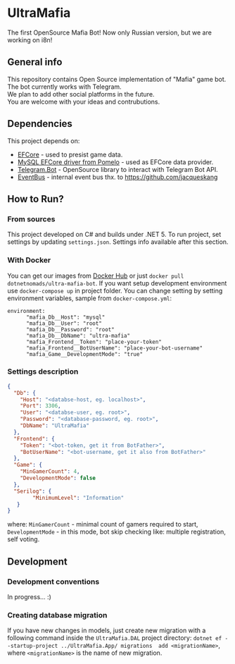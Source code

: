 UltraMafia
==========
The first OpenSource Mafia Bot! Now only Russian version, but we are working on i8n!
## General info
This repository contains Open Source implementation of "Mafia" game bot. The bot currently works with Telegram.   
We plan to add other social platforms in the future.  
You are welcome with your ideas and contrubutions.
## Dependencies
This project depends on: 
 - [EFCore](https://github.com/dotnet/efcore) - used to presist game data.
 - [MySQL EFCore driver from Pomelo](https://github.com/PomeloFoundation/Pomelo.EntityFrameworkCore.MySql) - used as EFCore data provider.
 - [Telegram.Bot](https://github.com/TelegramBots/Telegram.Bot) - OpenSource library to interact with Telegram Bot API.
 - [EventBus](https://github.com/jacqueskang/EventBus) - internal event bus thx. to https://github.com/jacqueskang
## How to Run?
### From sources
This project developed on C# and builds under .NET 5. To run project, set settings by updating `settings.json`. Settings info available after this section.
### With Docker
You can get our images from [Docker Hub](https://hub.docker.com/u/dotnetnomads) or just `docker pull dotnetnomads/ultra-mafia-bot`.
If you want setup development environment use `docker-compose up` in project folder.
You can change setting by setting environment variables, sample from `docker-compose.yml`:
```
environment: 
      "mafia_Db__Host": "mysql"
      "mafia_Db__User": "root"
      "mafia_Db__Password": "root"
      "mafia_Db__DbName": "ultra-mafia"
      "mafia_Frontend__Token": "place-your-token"
      "mafia_Frontend__BotUserName": "place-your-bot-username"
      "mafia_Game__DevelopmentMode": "true"
```
### Settings description
```json
{
  "Db": {
    "Host": "<databse-host, eg. localhost>",
    "Port": 3306,
    "User": "<databse-user, eg. root>",
    "Password": "<database-password, eg. root>",
    "DbName": "UltraMafia"
  },
  "Frontend": {
    "Token": "<bot-token, get it from BotFather>",
    "BotUserName": "<bot-username, get it also from BotFather>"
  },
  "Game": {
    "MinGamerCount": 4,
    "DevelopmentMode": false
  }, 
  "Serilog": { 
        "MinimumLevel": "Information"
   }
}
```
where: `MinGamerCount` - minimal count of gamers required to start, `DevelopmentMode` - in this mode, bot skip checking like: multiple registration, self voting.
## Development

### Development conventions
   In progress... :)
### Creating database migration
If you have new changes in models, just create new migration with a following command inside the `UltraMafia.DAL` project directory:
`dotnet ef --startup-project ../UltraMafia.App/ migrations  add <migrationName>`, where `<migrationName>` is the name of new migration.
